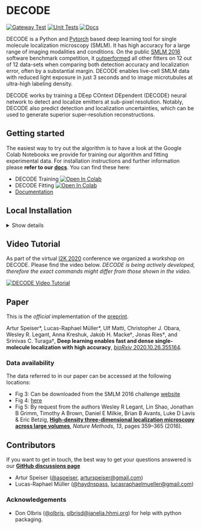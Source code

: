 # DECODE
[![Gateway Test](https://github.com/TuragaLab/DECODE/actions/workflows/test_gateway.yml/badge.svg)](https://github.com/TuragaLab/DECODE/actions/workflows/test_gateway.yml)
[![Unit Tests](https://github.com/TuragaLab/DECODE/actions/workflows/unit_tests.yml/badge.svg)](https://github.com/TuragaLab/DECODE/actions/workflows/unit_tests.yml)
[![Docs](https://readthedocs.org/projects/decode/badge/?version=master)](https://decode.readthedocs.io/en/master/?badge=master)

DECODE is a Python and [Pytorch](http://pytorch.org/) based deep learning tool for single molecule localization microscopy (SMLM). It has high accuracy for a large range of imaging modalities and conditions. On the public [SMLM 2016](http://bigwww.epfl.ch/smlm/challenge2016/) software benchmark competition, it [outperformed](http://bigwww.epfl.ch/smlm/challenge2016/leaderboard.html) all other fitters on 12 out of 12 data-sets when comparing both detection accuracy and localization error, often by a substantial margin. DECODE enables live-cell SMLM data with reduced light exposure in just 3 seconds and to image microtubules at ultra-high labeling density.

DECODE works by training a DEep COntext DEpendent (DECODE) neural network to detect and localize emitters at sub-pixel resolution. Notably, DECODE also predict detection and localization uncertainties, which can be used to generate superior super-resolution reconstructions.

## Getting started

The easiest way to try out the algorithm is to have a look at the Google Colab Notebooks we provide for training our algorithm and fitting experimental data. For installation instructions and further information please **refer to our** [**docs**](https://decode.readthedocs.io).
You can find these here:
- DECODE Training [![Open In Colab](https://colab.research.google.com/assets/colab-badge.svg)](https://colab.research.google.com/drive/18V1TLLu63CXSWihwoGX7ZQ5wj0Qk7GnD?usp=sharing)
- DECODE Fitting [![Open In Colab](https://colab.research.google.com/assets/colab-badge.svg)](https://colab.research.google.com/drive/1O0mjuOjaOl0wnLZ11Xo92IsWrgqtXL17?usp=sharing)
- [Documentation](https://decode.readthedocs.io)



## Local Installation
<details>
    <summary>Show details</summary>
We highly recommend using [Anaconda Python](http://anaconda.org) for installing DECODE and its dependencies, including [Pytorch](http://pytorch.org/). While a CUDA-compatible GPU is not essential, it is strongly recommended, as it significantly speeds up the training and analysis steps.

### Installation in Terminal (macOS, Linux, Anaconda Prompt on Windows)

On macOS and Linux please open your terminal, on Windows open Anaconda Prompt. We recommend to set the conda channel_priority to strict. This does two things: Installation is faster, packages are used from the same channel if present. Depending on whether you have a CUDA capable GPU type:

    # (optional, recommended, only do once) weight channel hierarchy more than package version
    conda config --set channel_priority strict

    # CUDA capable GPU
    conda create -n decode_env -c turagalab -c pytorch -c conda-forge decode cudatoolkit=10.1 jupyterlab ipykernel

    # macOS or no CUDA capable GPU
    conda create -n decode_env -c turagalab -c pytorch -c conda-forge decode jupyterlab ipykernel

    # after previous command (all platforms)
    conda activate decode_env

### Installation as package in current environment
Installing the package without creating a new environment (or in a fresh environment) is possible as

    conda install -c turagalab -c pytorch -c conda-forge decode

*Note:* Python 3.6 users will need to add importlib_resources at the end of the above command.


### Updating
 Please execute the following command in your terminal/Anaconda prompt or do it via the Anaconda Navigator GUI.

    conda update -c turagalab -c pytorch -c conda-forge decode


Please refer to our [docs](https://decode.readthedocs.io) for more information on other options for installation.
</details>

## Video Tutorial
As part of the virtual [I2K 2020](https://www.janelia.org/you-janelia/conferences/from-images-to-knowledge-with-imagej-friends) conference we organized a workshop on DECODE.
Please find the video below.
*DECODE is being actively developed, therefore the exact commands might differ from those shown in the video.*

[![DECODE Video Tutorial](https://img.youtube.com/vi/zoWsj3FCUJs/0.jpg)](https://www.youtube.com/watch?v=zoWsj3FCUJs)

## Paper
This is the *official* implementation of the [preprint](https://www.biorxiv.org/content/10.1101/2020.10.26.355164v1).

Artur Speiser*, Lucas-Raphael Müller*, Ulf Matti, Christopher J. Obara, Wesley R. Legant, Anna Kreshuk, Jakob H. Macke†, Jonas Ries†, and Srinivas C. Turaga†, **Deep learning enables fast and dense single-molecule localization with high accuracy**, [*bioRxiv* 2020.10.26.355164](https://www.biorxiv.org/content/10.1101/2020.10.26.355164v1).

### Data availability
The data referred to in our paper can be accessed at the following locations:
- Fig 3: Can be downloaded from the SMLM 2016 challenge [website](http://bigwww.epfl.ch/smlm/challenge2016/)
- Fig 4: [here](https://oc.embl.de/index.php/s/SFM6Pc8RetX09pJ)
- Fig 5: By request from the authors Wesley R Legant, Lin Shao, Jonathan B Grimm, Timothy A Brown, Daniel E Milkie, Brian B Avants, Luke D Lavis & Eric Betzig, [**High-density three-dimensional localization microscopy across large volumes**](https://www.nature.com/articles/nmeth.3797), _Nature Methods_, *13*, pages 359–365 (2016).

## Contributors
If you want to get in touch, the best way to get your questions answered is our [**GitHub discussions page**](https://github.com/TuragaLab/DECODE/discussions)
- Artur Speiser ([@aspeiser](https://github.com/ASpeiser), arturspeiser@gmail.com)
- Lucas-Raphael Müller ([@haydnspass](https://github.com/Haydnspass), lucasraphaelmueller@gmail.com)

### Acknowledgements
- Don Olbris ([@olbris](https://github.com/olbris), olbrisd@janelia.hhmi.org) for help with python packaging.

